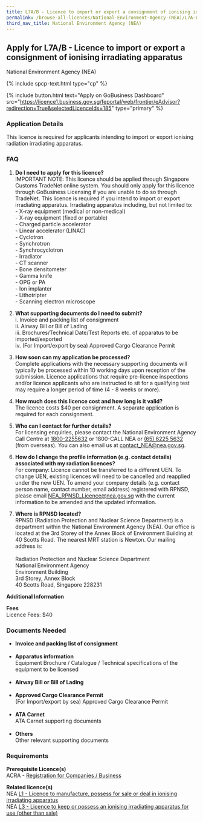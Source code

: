 ```yaml
---
title: L7A/B - Licence to import or export a consignment of ionising irradiating apparatus
permalink: /browse-all-licences/National-Environment-Agency-(NEA)/L7A-B---Licence-to-import-or-export-a-consignment-of-ionising-irradiating-apparatus
third_nav_title: National Environment Agency (NEA)
---
```


## Apply for L7A/B - Licence to import or export a consignment of ionising irradiating apparatus

National Environment Agency (NEA)

{% include spcp-text.html type="cp" %}

{% include button.html text="Apply on GoBusiness Dashboard" src="https://licence1.business.gov.sg/feportal/web/frontier/eAdvisor?redirection=True&selectedLicenceIds=185" type="primary" %}

### Application Details

<p>This licence is required for applicants intending to import or export ionising radiation irradiating apparatus.</p>
<h3>FAQ</h3>
<ol>
<li>
<p><strong>Do I need to apply for this licence?</strong><br />IMPORTANT NOTE: This licence should be applied through Singapore Customs TradeNet online system. You should only apply for this licence through GoBusiness Licensing if you are unable to do so through TradeNet. This licence is required if you intend to import or export irradiating apparatus. Irradiating apparatus including, but not limited to:<br />- X-ray equipment (medical or non-medical)<br />- X-ray equipment (fixed or portable) <br />- Charged particle accelerator <br />- Linear accelerator (LINAC) <br />- Cyclotron <br />- Synchrotron <br />- Synchrocyclotron <br />- Irradiator <br />- CT scanner <br />- Bone densitometer <br />- Gamma knife <br />- OPG or PA <br />- Ion implanter <br />- Lithotripter <br />- Scanning electron microscope</p>
</li>
<li><strong>What supporting documents do I need to submit?</strong><br />i. Invoice and packing list of consignment<br />ii. Airway Bill or Bill of Lading<br />iii. Brochures/Technical Date/Test Reports etc. of apparatus to be imported/exported<br />iv. (For Import/export by sea) Approved Cargo Clearance Permit</li>
<li>
<p><strong>How soon can my application be processed?</strong><br />Complete applications with the necessary supporting documents will typically be processed within 10 working days upon reception of the submission. Licence applications that require pre-licence inspections and/or licence applicants who are instructed to sit for a qualifying test may require a longer period of time (4 - 8 weeks or more).</p>
</li>
<li>
<p><strong>How much does this licence cost and how long is it valid?</strong><br />The licence costs $40 per consignment. A separate application is required for each consignment.</p>
</li>
<li>
<p><strong>Who can I contact for further details?</strong><br />For licensing enquiries, please contact the National Environment Agency Call Centre at <a href="tel:18002255632" target="_blank" rel="noopener">1800-2255632</a> or 1800-CALL NEA or <a href="tel:6562255632" target="_blank" rel="noopener">(65) 6225 5632</a> (from overseas). You can also email us at <a href="mailto:contact_NEA@nea.gov.sg" target="_blank" rel="noopener">contact_NEA@nea.gov.sg</a>.</p>
</li>
<li><strong>How do I change the profile information (e.g. contact details) associated with my radiation licences?</strong><br />For company: Licence cannot be transferred to a different UEN. To change UEN, existing licences will need to be cancelled and reapplied under the new UEN. To amend your company details (e.g. contact person name, contact number, email address) registered with RPNSD, please email <a href="mailto:NEA_RPNSD_Licence@nea.gov.sg" target="_blank" rel="noopener">NEA_RPNSD_Licence@nea.gov.sg</a> with the current information to be amended and the updated information.</li>
<li>
<p><strong>Where is RPNSD located?</strong><br />RPNSD (Radiation Protection and Nuclear Science Department) is a department within the National Environment Agency (NEA). Our office is located at the 3rd Storey of the Annex Block of Environment Building at 40 Scotts Road. The nearest MRT station is Newton. Our mailing address is: <br /><br />Radiation Protection and Nuclear Science Department<br />National Environment Agency<br />Environment Building<br />3rd Storey, Annex Block<br />40 Scotts Road, Singapore 228231</p>
</li>
</ol>

**Additional Information**

<p><strong>Fees</strong><br />Licence Fees: $40</p>

### Documents Needed

<ul>
<li><strong>Invoice and packing list of consignment</strong><br /><br /></li>
<li><strong>Apparatus information</strong><br />Equipment Brochure / Catalogue / Technical specifications of the equipment to be licensed<br /><br /></li>
<li><strong>Airway Bill or Bill of Lading</strong><br /><br /></li>
<li><strong>Approved Cargo Clearance Permit</strong><br />(For Import/export by sea) Approved Cargo Clearance Permit<br /><br /></li>
<li><strong>ATA Carnet</strong><br />ATA Carnet supporting documents<br /><br /></li>
<li><strong>Others</strong><br />Other relevant supporting documents</li>
</ul>

### Requirements

<p><strong>Prerequisite Licence(s)</strong><br />ACRA - <a href="https://www.acra.gov.sg/Home/" target="_blank" rel="noopener">Registration for Companies / Business</a></p>
<p><strong>Related licence(s)</strong><br />NEA <a href="https://licence1.business.gov.sg/feportal/web/frontier/eAdvisor?redirection=True&selectedLicenceIds=179" target="_blank" rel="noopener">L1 - Licence to manufacture, possess for sale or deal in ionising irradiating apparatus</a><br />NEA <a href="https://licence1.business.gov.sg/feportal/web/frontier/eAdvisor?redirection=True&selectedLicenceIds=181" target="_blank" rel="noopener">L3 - Licence to keep or possess an ionising irradiating apparatus for use (other than sale)</a></p>

